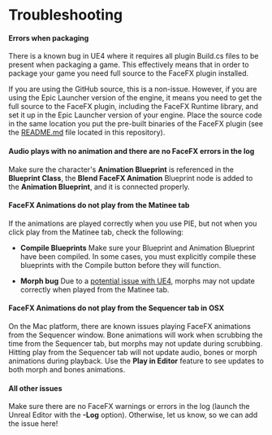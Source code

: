 Troubleshooting
===============

#### Errors when packaging

There is a known bug in UE4 where it requires all plugin Build.cs files to be present when packaging a game. This effectively means that in order to package your game you need full source to the FaceFX plugin installed.

If you are using the GitHub source, this is a non-issue. However, if you are using the Epic Launcher version of the engine, it means you need to get the full source to the FaceFX plugin, including the FaceFX Runtime library, and set it up in the Epic Launcher version of your engine. Place the source code in the same location you put the pre-built binaries of the FaceFX plugin (see the [README.md](README.md) file located in this repository).

#### Audio plays with no animation and there are no FaceFX errors in the log

Make sure the character's **Animation Blueprint** is referenced in the **Blueprint Class**, the **Blend FaceFX Animation** Blueprint node is added to the **Animation Blueprint**, and it is connected properly.

#### FaceFX Animations do not play from the Matinee tab

If the animations are played correctly when you use PIE, but not when you click play from the Matinee tab, check the following:

+ **Compile Blueprints** Make sure your Blueprint and Animation Blueprint have been compiled.  In some cases, you must explicitly compile these blueprints with the Compile button before they will function. 

+ **Morph bug** Due to a [potential issue with UE4](https://answers.unrealengine.com/questions/290685/morph-targets-not-updating-from-matinee-tab.html), morphs may not update correctly when played from the Matinee tab.

#### FaceFX Animations do not play from the Sequencer tab in OSX

On the Mac platform, there are known issues playing FaceFX animations from the Sequencer window.  Bone animations will work when scrubbing the time from the Sequencer tab, but morphs may not update during scrubbing.  Hitting play from the Sequencer tab will not update audio, bones or morph animations during playback.  Use the **Play in Editor** feature to see updates to both morph and bones animations.

#### All other issues

Make sure there are no FaceFX warnings or errors in the log (launch the Unreal Editor with the **-Log** option). Otherwise, let us know, so we can add the issue here!
